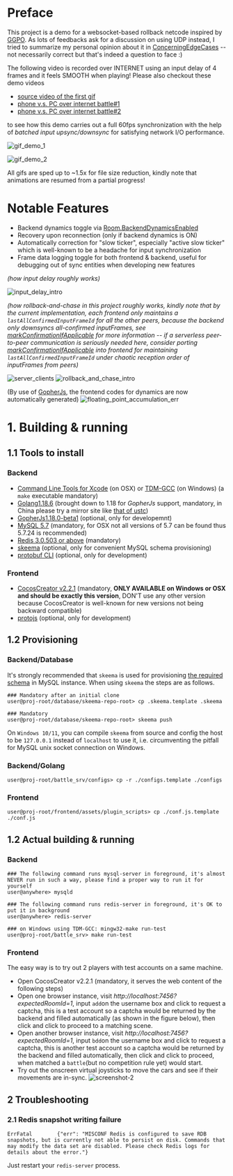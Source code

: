 # Preface 

This project is a demo for a websocket-based rollback netcode inspired by [GGPO](https://github.com/pond3r/ggpo/blob/master/doc/README.md). As lots of feedbacks ask for a discussion on using UDP instead, I tried to summarize my personal opinion about it in [ConcerningEdgeCases](./ConcerningEdgeCases.md) -- not necessarily correct but that's indeed a question to face :)

The following video is recorded over INTERNET using an input delay of 4 frames and it feels SMOOTH when playing! Please also checkout these demo videos
- [source video of the first gif](https://pan.baidu.com/s/1ML6hNupaPHPJRd5rcTvQvw?pwd=8ruc) 
- [phone v.s. PC over internet battle#1](https://pan.baidu.com/s/1NuGxuMwrV_jalcToyUZPLg?pwd=kfkr) 
- [phone v.s. PC over internet battle#2](https://pan.baidu.com/s/1kMiFdwDHyJpZJ0GGU1Y3eA?pwd=46gd) 

to see how this demo carries out a full 60fps synchronization with the help of _batched input upsync/downsync_ for satisfying network I/O performance.

![gif_demo_1](./charts/internet_fireball_explosion_wallmove_spedup.gif)

![gif_demo_2](./charts/jump_sync_spedup.gif)

All gifs are sped up to ~1.5x for file size reduction, kindly note that animations are resumed from a partial progress!

# Notable Features
- Backend dynamics toggle via [Room.BackendDynamicsEnabled](https://github.com/genxium/DelayNoMore/blob/v0.9.14/battle_srv/models/room.go#L786)
- Recovery upon reconnection (only if backend dynamics is ON)
- Automatically correction for "slow ticker", especially "active slow ticker" which is well-known to be a headache for input synchronization
- Frame data logging toggle for both frontend & backend, useful for debugging out of sync entities when developing new features

_(how input delay roughly works)_

![input_delay_intro](./charts/InputDelayIntro.jpg)

_(how rollback-and-chase in this project roughly works, kindly note that by the current implementation, each frontend only maintains a `lastAllConfirmedInputFrameId` for all the other peers, because the backend only downsyncs all-confirmed inputFrames, see [markConfirmationIfApplicable](https://github.com/genxium/DelayNoMore/blob/v0.9.14/battle_srv/models/room.go#L1085) for more information -- if a serverless peer-to-peer communication is seriously needed here, consider porting [markConfirmationIfApplicable](https://github.com/genxium/DelayNoMore/blob/v0.9.14/battle_srv/models/room.go#L1085) into frontend for maintaining `lastAllConfirmedInputFrameId` under chaotic reception order of inputFrames from peers)_

![server_clients](./charts/ServerClients.jpg)
![rollback_and_chase_intro](./charts/RollbackAndChase.jpg)

(By use of [GopherJs](https://github.com/gopherjs/gopherjs), the frontend codes for dynamics are now automatically generated)
![floating_point_accumulation_err](./charts/AvoidingFloatingPointAccumulationErr.jpg)

# 1. Building & running

## 1.1 Tools to install 
### Backend
- [Command Line Tools for Xcode](https://developer.apple.com/download/all/?q=command%20line%20tools) (on OSX) or [TDM-GCC](https://jmeubank.github.io/tdm-gcc/download/) (on Windows) (a `make` executable mandatory)
- [Golang1.18.6](https://golang.org/dl/) (brought down to 1.18 for _GopherJs_ support, mandatory, in China please try a mirror site like [that of ustc](https://mirrors.ustc.edu.cn/golang/))
- [GopherJs1.18.0-beta1](https://github.com/gopherjs/gopherjs/tree/v1.18.0-beta1) (optional, only for developemnt)
- [MySQL 5.7](https://dev.mysql.com/downloads/windows/installer/5.7.html) (mandatory, for OSX not all versions of 5.7 can be found thus 5.7.24 is recommended)
- [Redis 3.0.503 or above](https://redis.io/download/) (mandatory)
- [skeema](https://www.skeema.io/) (optional, only for convenient MySQL schema provisioning)
- [protobuf CLI](https://developers.google.com/protocol-buffers/docs/downloads) (optional, only for development)

### Frontend
- [CocosCreator v2.2.1](https://www.cocos.com/en/cocos-creator-2-2-1-released-with-performance-improvements) (mandatory, **ONLY AVAILABLE on Windows or OSX and should be exactly this version**, DON'T use any other version because CocosCreator is well-known for new versions not being backward compatible)
- [protojs](https://www.npmjs.com/package/protojs) (optional, only for development)

## 1.2 Provisioning
### Backend/Database
It's strongly recommended that `skeema` is used for provisioning [the required schema](https://github.com/genxium/DelayNoMore/tree/main/database/skeema-repo-root) in MySQL instance. When using `skeema` the steps are as follows.
```
### Mandatory after an initial clone
user@proj-root/database/skeema-repo-root> cp .skeema.template .skeema

### Mandatory
user@proj-root/database/skeema-repo-root> skeema push
```

On `Windows 10/11`, you can compile `skeema` from source and config the host to be `127.0.0.1` instead of `localhost` to use it, i.e. circumventing the pitfall for MySQL unix socket connection on Windows.

### Backend/Golang
```
user@proj-root/battle_srv/configs> cp -r ./configs.template ./configs
```

### Frontend
```
user@proj-root/frontend/assets/plugin_scripts> cp ./conf.js.template ./conf.js
```

## 1.2 Actual building & running
### Backend 
```
### The following command runs mysql-server in foreground, it's almost NEVER run in such a way, please find a proper way to run it for yourself
user@anywhere> mysqld

### The following command runs redis-server in foreground, it's OK to put it in background
user@anywhere> redis-server

### on Windows using TDM-GCC: mingw32-make run-test 
user@proj-root/battle_srv> make run-test
```

### Frontend
The easy way is to try out 2 players with test accounts on a same machine.
- Open CocosCreator v2.2.1 (mandatory, it serves the web content of the following steps)
- Open one browser instance, visit _http://localhost:7456?expectedRoomId=1_, input `add`on the username box and click to request a captcha, this is a test account so a captcha would be returned by the backend and filled automatically (as shown in the figure below), then click and click to proceed to a matching scene.
- Open another browser instance, visit _http://localhost:7456?expectedRoomId=1_, input `bdd`on the username box and click to request a captcha, this is another test account so a captcha would be returned by the backend and filled automatically, then click and click to proceed, when matched a `battle`(but no competition rule yet) would start.
- Try out the onscreen virtual joysticks to move the cars and see if their movements are in-sync.
![screenshot-2](./charts/screenshot-2.png)

## 2 Troubleshooting

### 2.1 Redis snapshot writing failure
```
ErrFatal        {"err": "MISCONF Redis is configured to save RDB snapshots, but is currently not able to persist on disk. Commands that may modify the data set are disabled. Please check Redis logs for details about the error."}
```

Just restart your `redis-server` process.
